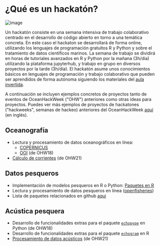 # ¿Qué es un hackatón?
![image](https://github.com/Intercoonecta/Intercoonecta.github.io/assets/1233089/a70f4806-1308-45f4-903e-c694a1e03608)

Un hackatón consiste en una semana intensiva de trabajo colaborativo centrado en el desarrollo de código abierto en torno a una temática concreta. En este caso el hackaton se desarrollará de forma online, utilizando los lenguajes de programación gratuitos R y Python y sobre el tratamiento de datos científicos marinos. La semana de trabajo se dividirá en horas de tutoriales avanzados en R y Python por la mañana (3h/dia) utilizando la plataforma jupyterhub, y trabajo en grupo en diversos proyectos por la tarde (3h/día). El hackatón asume unos conocimientos básicos en lenguajes de programación y trabajo colaborativo que pueden ser aprendidos de forma autónoma siguiendo los materiales del [aula invertida](aulainvertida).


A continuación se incluyen ejemplos concretos de proyectos tanto de eventos de OceanHackWeek ("OHW") anteriores como otras ideas para proyectos. Puedes ver más ejemplos de proyectos de hackatones ("hackweeks", semanas de hackeo) anteriores del OceanHackWeek [aquí](https://oceanhackweek.org/about/pasthackweeks.html) (en inglés).

## Oceanografía
- Lectura y procesamiento de datos oceanográficos en línea:
    - [COPERNICUS](https://help.marine.copernicus.eu/en/articles/4854800-how-to-manipulate-copernicus-marine-data-using-python)
    - [OOI](https://github.com/oceanhackweek/ohw18_omlet) (de OHW18)
- [Cálculo de corrientes](https://github.com/oceanhackweek/ohw21-proj-deep-currents/blob/main/notebooks/data_analysis.ipynb) (de OHW21)

## Datos pesqueros
- Implementación de modelos pesqueros en R o Python: [Paquetes en R](https://sfg-ucsb.github.io/fishery-manageR/wrapping-up.html#r-packages-for-fishery-analysis)
- Lectura y procesamiento de datos pesqueros en línea ([openfisheries](https://github.com/ropensci/rfisheries))
- Lista de paquetes relacionados en github [aqui](https://github.com/topics/fisheries)

## Acústica pesquera
- Desarrollo de funcionalidades extras para el paquete [`echopype`](https://github.com/oceanhackweek/ohw18_echopype) en Python (de OHW18)
- Desarrollo de funcionalidades extras para el paquete [`echogram`](https://cran.r-project.org/web/packages/echogram/index.html) en R
- [Procesamiento de datos acústicos](https://github.com/oceanhackweek/ohw21-proj-bioacoustics) (de OHW21)
